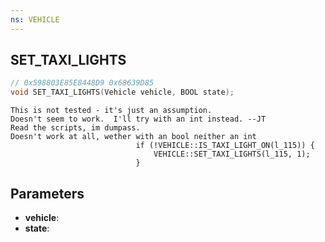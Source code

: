 ```yaml
---
ns: VEHICLE
---
```

## SET_TAXI_LIGHTS

```c
// 0x598803E85E8448D9 0x68639D85
void SET_TAXI_LIGHTS(Vehicle vehicle, BOOL state);
```

```
This is not tested - it's just an assumption.  
Doesn't seem to work.  I'll try with an int instead. --JT  
Read the scripts, im dumpass.   
Doesn't work at all, wether with an bool neither an int  
                            if (!VEHICLE::IS_TAXI_LIGHT_ON(l_115)) {  
                                VEHICLE::SET_TAXI_LIGHTS(l_115, 1);  
                            }  
```

## Parameters
* **vehicle**: 
* **state**: 

